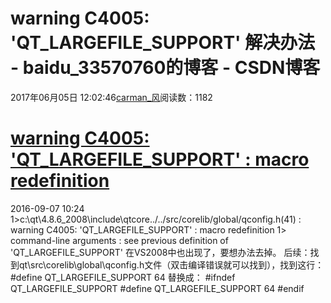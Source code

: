 # warning C4005: 'QT_LARGEFILE_SUPPORT'  解决办法 - baidu_33570760的博客 - CSDN博客
2017年06月05日 12:02:46[carman_风](https://me.csdn.net/baidu_33570760)阅读数：1182
# [warning C4005: 'QT_LARGEFILE_SUPPORT' : macro redefinition](http://www.itnose.net/detail/6639240.html)
2016-09-07 10:24
1>c:\qt\4.8.6_2008\include\qtcore\../../src/corelib/global/qconfig.h(41) : warning C4005: 'QT_LARGEFILE_SUPPORT' : macro redefinition
1> command-line arguments : see previous definition of 'QT_LARGEFILE_SUPPORT'
在VS2008中也出现了，要想办法去掉。
后续：找到qt\src\corelib\global\qconfig.h文件（双击编译错误就可以找到），找到这行：
#define QT_LARGEFILE_SUPPORT 64
替换成：
#ifndef QT_LARGEFILE_SUPPORT
#define QT_LARGEFILE_SUPPORT 64
#endif
